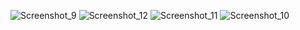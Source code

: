 ![Screenshot_9](https://github.com/berkpak/Patika-Front-End/assets/96004963/d75a5577-599c-4d74-a6b8-5cb74fabcddf)
![Screenshot_12](https://github.com/berkpak/Patika-Front-End/assets/96004963/684e415f-5c9c-4dbb-82c7-686dd837991f)
![Screenshot_11](https://github.com/berkpak/Patika-Front-End/assets/96004963/42e17981-5cd5-41f9-8be3-d0d75ce27a21)
![Screenshot_10](https://github.com/berkpak/Patika-Front-End/assets/96004963/b980acab-7728-4380-bef3-ec20cc657f32)
